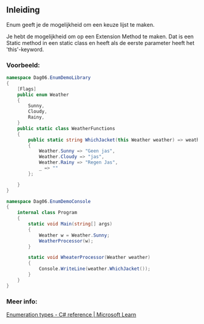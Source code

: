 ## Inleiding

Enum geeft je de mogelijkheid om een keuze lijst te maken. 

Je hebt de mogelijkheid om op een Extension Method te maken.
Dat is een Static method in een static class en heeft als de eerste parameter heeft het 'this'-keyword.

### Voorbeeld:
```c#
namespace Dag06.EnumDemoLibrary
{
    [Flags]
    public enum Weather
    {
        Sunny,
        Cloudy,
        Rainy,
    }
    public static class WeatherFunctions
    {
        public static string WhichJacket(this Weather weather) => weather switch
        {
            Weather.Sunny => "Geen jas",
            Weather.Cloudy => "jas",
            Weather.Rainy => "Regen Jas",
            _ => ""
        };

    }
}

namespace Dag06.EnumDemoConsole
{
    internal class Program
    {
        static void Main(string[] args)
        {
            Weather w = Weather.Sunny;
            WeatherProcessor(w);
        }

        static void WheaterProcessor(Weather weather)
        {
            Console.WriteLine(weather.WhichJacket());           
        }
    }
}
```

### Meer info:
[Enumeration types - C# reference | Microsoft Learn](https://learn.microsoft.com/en-us/dotnet/csharp/language-reference/builtin-types/enum)